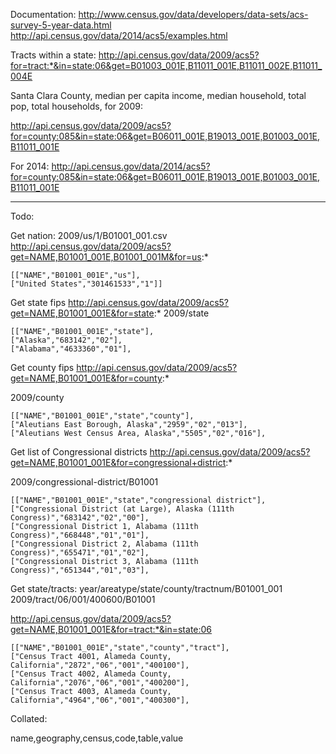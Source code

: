 Documentation:
http://www.census.gov/data/developers/data-sets/acs-survey-5-year-data.html
http://api.census.gov/data/2014/acs5/examples.html


Tracts within a state:
http://api.census.gov/data/2009/acs5?for=tract:*&in=state:06&get=B01003_001E,B11011_001E,B11011_002E,B11011_004E


Santa Clara County, median per capita income, median household, total pop, total households, for 2009:

http://api.census.gov/data/2009/acs5?for=county:085&in=state:06&get=B06011_001E,B19013_001E,B01003_001E,B11011_001E

For 2014:
http://api.census.gov/data/2014/acs5?for=county:085&in=state:06&get=B06011_001E,B19013_001E,B01003_001E,B11011_001E


--------------

Todo:

Get nation:
2009/us/1/B01001_001.csv
http://api.census.gov/data/2009/acs5?get=NAME,B01001_001E,B01001_001M&for=us:*




```
[["NAME","B01001_001E","us"],
["United States","301461533","1"]]
```


Get state fips
http://api.census.gov/data/2009/acs5?get=NAME,B01001_001E&for=state:*
2009/state

```
[["NAME","B01001_001E","state"],
["Alaska","683142","02"],
["Alabama","4633360","01"],
```


Get county fips
http://api.census.gov/data/2009/acs5?get=NAME,B01001_001E&for=county:*

2009/county

```
[["NAME","B01001_001E","state","county"],
["Aleutians East Borough, Alaska","2959","02","013"],
["Aleutians West Census Area, Alaska","5505","02","016"],
```


Get list of Congressional districts
http://api.census.gov/data/2009/acs5?get=NAME,B01001_001E&for=congressional+district:*

2009/congressional-district/B01001

```
[["NAME","B01001_001E","state","congressional district"],
["Congressional District (at Large), Alaska (111th Congress)","683142","02","00"],
["Congressional District 1, Alabama (111th Congress)","668448","01","01"],
["Congressional District 2, Alabama (111th Congress)","655471","01","02"],
["Congressional District 3, Alabama (111th Congress)","651344","01","03"],
```


Get state/tracts:
year/areatype/state/county/tractnum/B01001_001
2009/tract/06/001/400600/B01001

http://api.census.gov/data/2009/acs5?get=NAME,B01001_001E&for=tract:*&in=state:06

```
[["NAME","B01001_001E","state","county","tract"],
["Census Tract 4001, Alameda County, California","2872","06","001","400100"],
["Census Tract 4002, Alameda County, California","2076","06","001","400200"],
["Census Tract 4003, Alameda County, California","4964","06","001","400300"],
```



Collated:

name,geography,census,code,table,value





